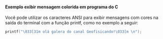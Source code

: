 #### Exemplo exibir mensagem colorida em programa do C

Você pode utilizar os caracteres ANSI para exibir mensagens
com cores na saída do terminal com a função printf, como no
exemplo a seguir:

```c
printf("\033[31m olá galera do canal Geofisicando!\033[m \n");
```
